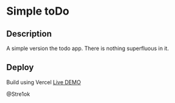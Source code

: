 # Simple toDo

## Description

A simple version the todo app. There is nothing superfluous in it.

## Deploy

Build using Vercel [Live DEMO](https://simple-todo-silk.vercel.app/)

@Stre1ok
